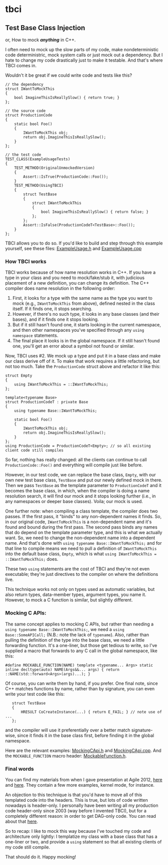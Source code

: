 # tbci
## Test Base Class Injection

or, How to mock ***anything*** in C++.

I often need to mock up the slow parts of my code, make nondeterministic code deterministric, mock system calls or just mock out a dependency. But I hate to change my code drastically just to make it testable. And that's where TBCI comes in.

Wouldn't it be great if we could write code and tests like this?
```
// the dependency
struct IWantToMockThis
{
    bool ImagineThisIsReallySlow() { return true; }
};

// the source code
struct ProductionCode
{
    static bool Foo()
    {
        IWantToMockThis obj;
        return obj.ImagineThisIsReallySlow();
    }
};

// the test code
TEST_CLASS(ExampleUsageTests)
{
    TEST_METHOD(OriginalUnmockedVersion)
    {
        Assert::IsTrue(ProductionCode::Foo());
    }
    TEST_METHOD(UsingTBCI)
    {
        struct TestBase
        {
            struct IWantToMockThis
            {
                bool ImagineThisIsReallySlow() { return false; }
            };
        };
        Assert::IsFalse(ProductionCodeT<TestBase>::Foo());
    }
};
```
TBCI allows you to do so. If you'd like to build and step through this example yourself, see these files: [ExampleUsage.h](ExampleUsage.h) and [ExampleUsage.cpp](ExampleUsage.cpp)


### How TBCI works
TBCI works because of how name resolution works in C++. If you have a type in your class and you need to mock/fake/stub it, with judicious placement of a new definition, you can change its definition.
The C++ compiler does name resolution in the following order:
1. First, it looks for a type with the same name as the type you want to mock (e.g., ```IWantToMockThis``` from above), defined nested in the class itself.  If it finds one, it stops searching.
2. However, if there's no such type, it looks in any base classes (and their bases), and if it finds one it stops looking.
3. But if it still hasn't found one, it starts looking in the current namespace, and then other namespaces you've specified through any ```using namespace``` statements.
4. The final place it looks is in the global namespace.  If it still hasn't found one, you'll get an error about a symbol not found or similar.

Now, TBCI uses #2. We mock up a type and put it in a base class and make our class derive off of it. To make that work requires a little refactoring, but not too much. Take the ```ProductionCode``` struct above and refactor it like this:
```
struct Empty
{
    using IWantToMockThis = ::IWantToMockThis;
};

template<typename Base>
struct ProductionCodeT : private Base
{
    using typename Base::IWantToMockThis;

    static bool Foo()
    {
        IWantToMockThis obj;
        return obj.ImagineThisIsReallySlow();
    }
};
using ProductionCode = ProductionCodeT<Empty>; // so all existing client code still compiles
```

So far, nothing has really changed:  all the clients can continue to call ```ProductionCode::Foo()``` and everything will compile just like before.

However, in our test code, we can replace the base class, ```Empty```, with our own new test base class, ```TestBase``` and put our newly defined mock in there. Then we pass ```TestBase``` as the template parameter to ```ProductionCodeT``` and it becomes the base class, in which, when the compiler is doing a name resolution search, it will find our mock and it stops looking further (i.e., in any namespaces or deeper base classes).  Voila; our mock is used.


One further note:  when compiling a class template, the compiler does two passes.  If the first pass, it "binds" to any non-dependent names it finds.  So, in our original code, ```IWantToMockThis``` is a non-dependent name and it's found and bound during the first pass. The second pass binds any names that do depend on the template parameter type, and this is what we actually want.  So, we need to change the non-dependent name into a dependent name.  And that's done with ```using typename Base::IWantToMockThis;``` and for that line to compile means we need to pull a definition of ```IWantToMockThis``` into the default base class, ```Empty```, which is what ```using IWantToMockThis = ::IWantToMockThis;``` does.

These two ```using``` statements are the cost of TBCI and they're not even executable; they're just directives to the compiler on where the definitions live.

This technique works not only on types used as automatic variables, but also return types, data-member types, argument types, you name it.  However, to mock a C function is similar, but slightly different.


### Mocking C APIs:

The same concept applies to mocking C APIs, but rather than needing a ```using typename Base::IWantToMockThis;```, we need a ```using Base::SomeAPICall;``` (N.B.:  note the lack of ```typename```).
Also, rather than pulling the definition of the type into the base class, we need a little forwarding function. It's a one-liner, but those get tedious to write, so I've supplied a macro that forwards
to any C call in the global namespace, like this:

```#define MOCKABLE_FUNCTION(NAME) template <typename... Args> static inline decltype(auto) NAME(Args&&... args) { return ::NAME(std::forward<Args>(args)...); }```

Of course, you can write them by hand, if you prefer. One final note, since C++ matches functions by name, rather than by signature, you can even write your test code like this:
```
   struct TestBase
   {
       HRESULT CoCreateInstance(...) { return E_FAIL; } // note use of ...
   };
```
and the compiler will use it preferentially over a better match signature-wise, since it finds it in the base class first, before finding it in the global namespace.

Here are the relevant examples:  [MockingCApi.h](MockingCApi.h) and [MockingCApi.cpp](MockingCApi.cpp).  And the ```MOCKABLE_FUNCTION``` macro header:  [MockableFunction.h](MockableFunction.h).


### Final words

You can find my materials from when I gave presentation at Agile 2012, [here](https://www.agilealliance.org/wp-content/uploads/2016/01/EasilyMockingDependenciesInC.pdf) and [here](https://www.agilealliance.org/wp-content/uploads/2016/01/PrintOuts.cpp_.pdf). They contain a few more examples, kernel mode, for instance.


An objection to this technique is that you'd have to move all of this templated code into the headers. This is true, but lots of code written nowadays is header-only. I personally have been writing all my production code header-only since 2003 (way before I invented TBCI), but for a completely different reason:  in order to get DAG-only code. You can read about that [here](https://middleraster.github.io/honfd/HeaderOnlyNoForwardDeclarations.html).


So to recap:  I like to mock this way because I've touched my code and architecture only lightly:  I templatize my class with a base class that has a one-liner or two, and provide a ```using``` statement so that all existing clients of my code still compile.

That should do it.  Happy mocking!
